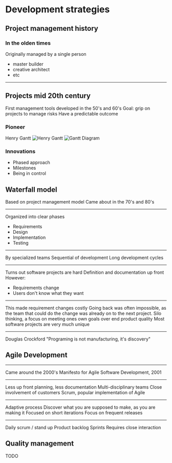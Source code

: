 # Development strategies

## Project management history

### In the olden times
Originally managed by a single person
- master builder
- creative architect
- etc

---
## Projects mid 20th century
First management tools developed in the 50's and 60's
Goal: grip on projects to manage risks
Have a predictable outcome

### Pioneer
Henry Gantt
![Henry Gantt](img/gantt.jpg) ![Gantt Diagram](img/gnatt-diagram.jpg)


### Innovations
- Phased approach
- Milestones
- Being in control


## Waterfall model

Based on project management model
Came about in the 70's and 80's

---
Organized into clear phases
- Requirements
- Design
- Implementation
- Testing

---
By specialized teams
Sequential of development
Long development cycles

---
Turns out software projects are hard
Definition and documentation up front
However:
- Requirements change
- Users don't know what they want

---
This made requirement changes costly
Going back was often impossible, as the team that could do the change was already on to the next project.
Silo thinking, a focus on meeting ones own goals over end product quality
Most software projects are very much unique

---
Douglas Crockford "Programing is not manufacturing, it's discovery"


## Agile Development
---
Came around the 2000's
Manifesto for Agile Software Development, 2001

---
Less up front planning, less documentation
Multi-disciplinary teams
Close involvement of customers
Scrum, popular implementation of Agile

---
Adaptive process
Discover what you are supposed to make, as you are making it
Focused on short iterations
Focus on frequent releases

---
Daily scrum / stand up
Product backlog
Sprints
Requires close interaction

## Quality management

TODO
